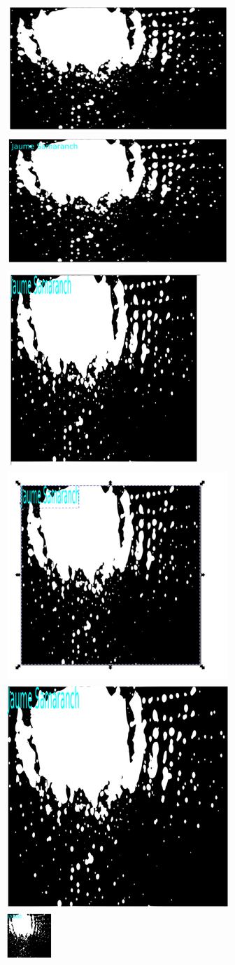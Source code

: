 ![](https://github.com/Jsamapro/Soldadura-y-diseno/blob/main/imagen%20examen%20de%20mierdaaaaaaaaaaaaaa.png)

![](https://github.com/Jsamapro/Soldadura-y-diseno/blob/main/imagen%20con%20nombre%20examen%20mielda.png)

![](https://github.com/Jsamapro/Soldadura-y-diseno/blob/main/imagen%2060%20x%2060.png)

![](https://github.com/Jsamapro/Soldadura-y-diseno/blob/main/imagen%20con%20pagina%20ajustada.png)

![](https://github.com/Jsamapro/Soldadura-y-diseno/blob/main/imagen%20en%20png.png)

![](https://github.com/Jsamapro/Soldadura-y-diseno/blob/main/imagen%20en%20png%20100%20pixeles.png)
